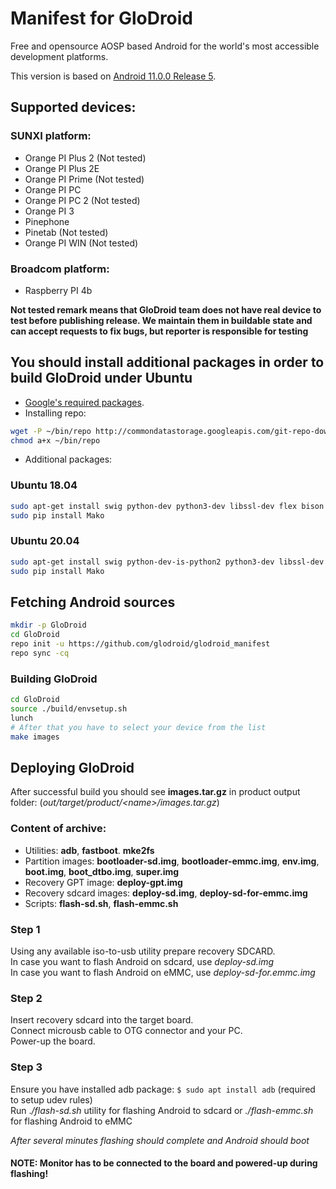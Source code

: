 # Manifest for GloDroid

Free and opensource AOSP based Android for the world's most accessible development platforms.  

This version is based on [Android 11.0.0 Release 5](https://android.googlesource.com/platform/manifest/+/refs/heads/android-11.0.0_r5).  

## Supported devices:
### SUNXI platform:
- Orange PI Plus 2 (Not tested)
- Orange PI Plus 2E
- Orange PI Prime (Not tested)
- Orange PI PC
- Orange PI PC 2 (Not tested)
- Orange PI 3
- Pinephone
- Pinetab (Not tested)
- Orange PI WIN (Not tested)
### Broadcom platform:
- Raspberry PI 4b

**Not tested remark means that GloDroid team does not have real device to test before publishing release.
We maintain them in buildable state and can accept requests to fix bugs,
but reporter is responsible for testing**

## You should install additional packages in order to build GloDroid under Ubuntu
- [Google's required packages](https://source.android.com/setup/build/initializing).
- Installing repo:
```bash
wget -P ~/bin/repo http://commondatastorage.googleapis.com/git-repo-downloads/repo
chmod a+x ~/bin/repo
```
- Additional packages:
### Ubuntu 18.04
```bash
sudo apt-get install swig python-dev python3-dev libssl-dev flex bison device-tree-compiler mtools python3-pip git gettext
sudo pip install Mako
```

### Ubuntu 20.04
```bash
sudo apt-get install swig python-dev-is-python2 python3-dev libssl-dev flex bison device-tree-compiler mtools python3-pip git gettext libncurses5
sudo pip install Mako
```
  
## Fetching Android sources
```bash
mkdir -p GloDroid
cd GloDroid
repo init -u https://github.com/glodroid/glodroid_manifest
repo sync -cq
```
  
### Building GloDroid
```bash
cd GloDroid
source ./build/envsetup.sh
lunch
# After that you have to select your device from the list
make images
```
  
## Deploying GloDroid

After successful build you should see **images.tar.gz** in product output folder: 
(*out/target/product/<name\>/images.tar.gz*)  
  
### Content of archive:
* Utilities: **adb**, **fastboot**. **mke2fs**  
* Partition images: **bootloader-sd.img**, **bootloader-emmc.img**, **env.img**, **boot.img**, **boot_dtbo.img**, **super.img**  
* Recovery GPT image: **deploy-gpt.img**  
* Recovery sdcard images: **deploy-sd.img**, **deploy-sd-for-emmc.img**  
* Scripts: **flash-sd.sh**, **flash-emmc.sh**  
  
### Step 1
Using any available iso-to-usb utility prepare recovery SDCARD.  
In case you want to flash Android on sdcard, use *deploy-sd.img*  
In case you want to flash Android on eMMC, use *deploy-sd-for.emmc.img*  
  
### Step 2
Insert recovery sdcard into the target board.  
Connect microusb cable to OTG connector and your PC.  
Power-up the board.  
  
### Step 3
Ensure you have installed adb package: ```$ sudo apt install adb``` (required to setup udev rules)  
Run .*/flash-sd.sh* utility for flashing Android to sdcard or *./flash-emmc.sh* for flashing Android to eMMC  
  
*After several minutes flashing should complete and Android should boot*  
  
#### NOTE: Monitor has to be connected to the board and powered-up during flashing!
  
